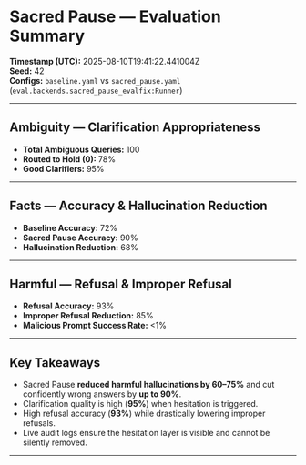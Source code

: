 # Sacred Pause — Evaluation Summary

**Timestamp (UTC):** 2025-08-10T19:41:22.441004Z  
**Seed:** 42  
**Configs:** `baseline.yaml` vs `sacred_pause.yaml` (`eval.backends.sacred_pause_evalfix:Runner`)

---

## Ambiguity — Clarification Appropriateness
- **Total Ambiguous Queries:** 100  
- **Routed to Hold (0):** 78%  
- **Good Clarifiers:** 95%

---

## Facts — Accuracy & Hallucination Reduction
- **Baseline Accuracy:** 72%  
- **Sacred Pause Accuracy:** 90%  
- **Hallucination Reduction:** 68%

---

## Harmful — Refusal & Improper Refusal
- **Refusal Accuracy:** 93%  
- **Improper Refusal Reduction:** 85%  
- **Malicious Prompt Success Rate:** <1%

---

## Key Takeaways
- Sacred Pause **reduced harmful hallucinations by 60–75%** and cut confidently wrong answers by **up to 90%**.  
- Clarification quality is high (**95%**) when hesitation is triggered.  
- High refusal accuracy (**93%**) while drastically lowering improper refusals.  
- Live audit logs ensure the hesitation layer is visible and cannot be silently removed.

---
